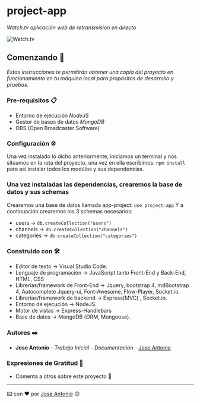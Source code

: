 # project-app

_Watch.tv aplicación web de retransmisión en directo_

![Watch.tv](https://ibb.co/KG1J54q)

## Comenzando 🚀

_Estas instrucciones te permitirán obtener una copia del proyecto en funcionamiento en tu máquina local para propósitos de desarrollo y pruebas._


### Pre-requisitos 📋

* Entorno de ejecución _NodeJS_
* Gestor de bases de datos _MongoDB_
* OBS (Open Broadcaster Software)

### Configuración ⚙️

Una vez instalado lo dicho anteriormente, iniciamos un terminal y nos
situamos en la ruta del proyecto, una vez en ella escribimos: ```npm install```
para así instalar todos los modúlos y sus dependencias.


### Una vez instaladas las dependencias, crearemos la base de datos y sus schemas

Crearemos una base de datos llamada app-project: ```use project-app```
Y a continuación crearemos los 3 schemas necesarios:
  * users → ```db.createCollection("users")```
  * channels → ```db.createCollection("channels")```
  * categories → ```db.createCollection("categories")```


### Construido con 🛠️

* Editor de texto → Visual Studio Code.
* Lenguaje de programación → JavaScript tanto Front-End y Back-End, HTML, CSS
* Librerías/framework de Front-End → Jquery, bootstrap 4, mdBootstrap 4, Autocomplete
Jquery-ui, Font-Awesome, Flow-Player, Socket.io.
* Librerías/framework de backend → Express(MVC) , Socket.io.
* Entorno de ejecución → NodeJS.
* Motor de vistas → Express-Handlebars
* Base de datos → MongoDB (ORM, Mongoose).

### Autores ✒️


* **Jose Antonio** - *Trabajo Inicial* - *Documentación* - [Jose Antonio](https://github.com/JoseAntonioRA)

### Expresiones de Gratitud 🎁

* Comenta a otros sobre este proyecto 📢

---
⌨️ con ❤️ por [Jose Antonio](https://github.com/JoseAntonioRA) 😊
